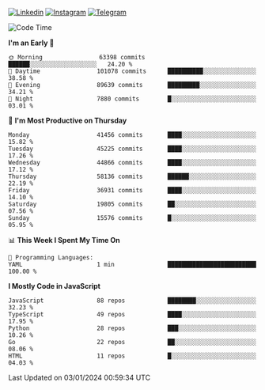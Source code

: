 [![Linkedin](https://img.shields.io/badge/-Archie-blue?style=flat-square&labelColor=gray&logo=Linkedin&logoColor=white&link=https://www.linkedin.com/in/archisdi)](https://www.linkedin.com/in/archisdi)
[![Instagram](https://img.shields.io/badge/-@archisdi-orange?style=flat-square&labelColor=gray&logo=Instagram&logoColor=white&link=https://www.instagram.com/archisdi)](https://www.instagram.com/archisdi)
[![Telegram](https://img.shields.io/badge/-aai-informational?style=flat-square&labelColor=gray&logo=telegram&logoColor=white&link=https://t.me/archisdi)](https://t.me/archisdi)

<!--START_SECTION:waka-->
![Code Time](http://img.shields.io/badge/Code%20Time-2%2C495%20hrs%2046%20mins-blue)

**I'm an Early 🐤** 

```text
🌞 Morning                63398 commits       ██████░░░░░░░░░░░░░░░░░░░   24.20 % 
🌆 Daytime                101078 commits      ██████████░░░░░░░░░░░░░░░   38.58 % 
🌃 Evening                89639 commits       █████████░░░░░░░░░░░░░░░░   34.21 % 
🌙 Night                  7880 commits        █░░░░░░░░░░░░░░░░░░░░░░░░   03.01 % 
```
📅 **I'm Most Productive on Thursday** 

```text
Monday                   41456 commits       ████░░░░░░░░░░░░░░░░░░░░░   15.82 % 
Tuesday                  45225 commits       ████░░░░░░░░░░░░░░░░░░░░░   17.26 % 
Wednesday                44866 commits       ████░░░░░░░░░░░░░░░░░░░░░   17.12 % 
Thursday                 58136 commits       ██████░░░░░░░░░░░░░░░░░░░   22.19 % 
Friday                   36931 commits       ████░░░░░░░░░░░░░░░░░░░░░   14.10 % 
Saturday                 19805 commits       ██░░░░░░░░░░░░░░░░░░░░░░░   07.56 % 
Sunday                   15576 commits       █░░░░░░░░░░░░░░░░░░░░░░░░   05.95 % 
```


📊 **This Week I Spent My Time On** 

```text
💬 Programming Languages: 
YAML                     1 min               █████████████████████████   100.00 % 
```

**I Mostly Code in JavaScript** 

```text
JavaScript               88 repos            ████████░░░░░░░░░░░░░░░░░   32.23 % 
TypeScript               49 repos            ████░░░░░░░░░░░░░░░░░░░░░   17.95 % 
Python                   28 repos            ███░░░░░░░░░░░░░░░░░░░░░░   10.26 % 
Go                       22 repos            ██░░░░░░░░░░░░░░░░░░░░░░░   08.06 % 
HTML                     11 repos            █░░░░░░░░░░░░░░░░░░░░░░░░   04.03 % 
```




 Last Updated on 03/01/2024 00:59:34 UTC
<!--END_SECTION:waka-->